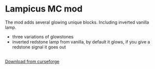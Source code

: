 # Lampicus MC mod
The mod adds several glowing unique blocks. Including inverted vanilla lamp.
<ul>
  <li>three variations of glowstones</li>
  <li>inverted redstone lamp from vanilla, by default it glows, if you give a redstone signal it goes out</li>
</ul>

<br>
<a href="https://www.curseforge.com/minecraft/mc-mods/lampicus">Download from curseforge</a>
